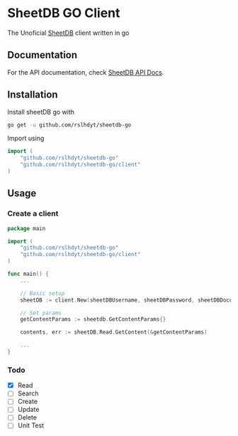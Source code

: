 # SheetDB GO Client
The Unoficial [SheetDB](https://sheetdb.io) client written in go 

## Documentation
For the API documentation, check [SheetDB API Docs](https://docs.sheetdb.io/).

## Installation
Install sheetDB go with

```bash
go get -u github.com/rslhdyt/sheetdb-go
```

Import using
    
```go
import (
    "github.com/rslhdyt/sheetdb-go"
    "github.com/rslhdyt/sheetdb-go/client"
)
```

## Usage

### Create a client
```go
package main

import (
    "github.com/rslhdyt/sheetdb-go"
    "github.com/rslhdyt/sheetdb-go/client"
)

func main() {
    ...

    // Basic setup
    sheetDB := client.New(sheetDBUsername, sheetDBPassword, sheetDBDocumentId)

    // Set params
    getContentParams := sheetdb.GetContentParams{}

    contents, err := sheetDB.Read.GetContent(&getContentParams)

    ...
}
```

### Todo
- [x] Read
- [ ] Search
- [ ] Create
- [ ] Update
- [ ] Delete
- [ ] Unit Test